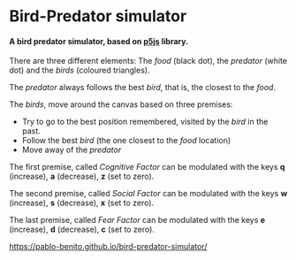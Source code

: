 # Bird-Predator simulator

#### A bird predator simulator, based on [p5js](http://p5js.org) library. 


There are three different elements: The *food* (black dot), the *predator* (white dot) and the *birds* (coloured triangles).

The *predator* always follows the best *bird*, that is, the closest to the *food*.

The *birds*, move around the canvas based on three premises: 

 * Try to go to the best position remembered, visited by the *bird* in the past. 
 * Follow the best *bird* (the one closest to the *food* location)
 * Move away of the *predator* 

The first premise, called *Cognitive Factor* can be modulated with the keys **q** (increase), **a** (decrease), **z** (set to zero). 

The second premise, called *Social Factor* can be modulated with the keys **w** (increase), **s** (decrease), **x** (set to zero).

The last premise, called *Fear Factor* can be modulated with the keys **e** (increase), **d** (decrease), **c** (set to zero).

https://pablo-benito.github.io/bird-predator-simulator/
